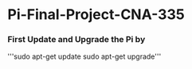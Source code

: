 # Pi-Final-Project-CNA-335

### First Update and Upgrade the Pi by 
'''sudo apt-get update
sudo apt-get upgrade'''
